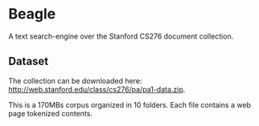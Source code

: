 # Beagle

A text search-engine over the Stanford CS276 document collection.

## Dataset

The collection can be downloaded here: http://web.stanford.edu/class/cs276/pa/pa1-data.zip.

This is a 170MBs corpus organized in 10 folders. Each file contains a web page tokenized contents.
